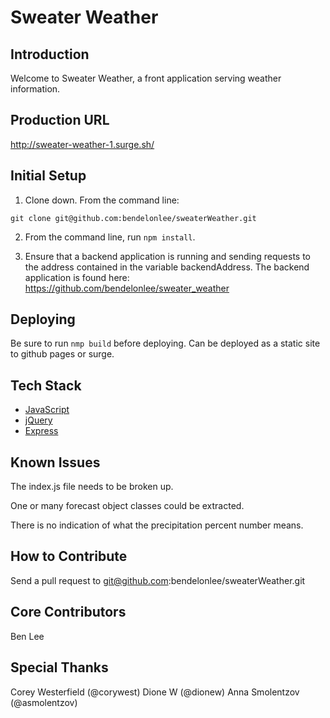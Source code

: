 # Sweater Weather

## Introduction

Welcome to Sweater Weather, a front application serving weather information.

## Production URL

http://sweater-weather-1.surge.sh/

## Initial Setup

1. Clone down. From the command line:
```
git clone git@github.com:bendelonlee/sweaterWeather.git
```
2. From the command line, run `npm install`.

3. Ensure that a backend application is running and sending requests to the address contained in the variable backendAddress. The backend application is found here: https://github.com/bendelonlee/sweater_weather

## Deploying

Be sure to run `nmp build` before deploying. Can be deployed as a static site to github pages or surge.

## Tech Stack

* [JavaScript](https://www.javascript.com/)
* [jQuery](https://jquery.com/)
* [Express](https://expressjs.com/)

## Known Issues

The index.js file needs to be broken up.

One or many forecast object classes could be extracted.

There is no indication of what the precipitation percent number means.

## How to Contribute

Send a pull request to git@github.com:bendelonlee/sweaterWeather.git

## Core Contributors

Ben Lee

## Special Thanks

Corey Westerfield (@corywest)
Dione W (@dionew)
Anna Smolentzov (@asmolentzov)
